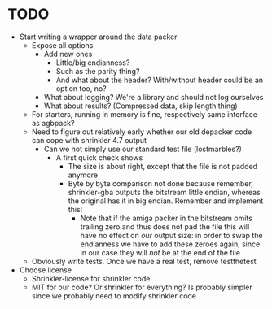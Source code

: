 <!--
SPDX-FileCopyrightText: 2025 Thomas Mathys
SPDX-License-Identifier: MIT
-->

# TODO
* Start writing a wrapper around the data packer
  * Expose all options
    * Add new ones
      * Little/big endianness?
      * Such as the parity thing?
      * And what about the header? With/without header could be an option too, no?
    * What about logging? We're a library and should not log ourselves
    * What about results? (Compressed data, skip length thing)
  * For starters, running in memory is fine, respectively same interface as agbpack?
  * Need to figure out relatively early whether our old depacker code can cope with
    shrinkler 4.7 output
    * Can we not simply use our standard test file (lostmarbles?)
      * A first quick check shows
        * The size is about right, except that the file is not padded anymore
        * Byte by byte comparison not done because remember, shrinkler-gba outputs the bitstream
          little endian, whereas the original has it in big endian. Remember and implement this!
          * Note that if the amiga packer in the bitstream omits trailing zero and thus does not
            pad the file this will have no effect on *our* output size: in order to swap the
            endianness we have to add these zeroes again, since in our case they will *not*
            be at the end of the file
  * Obviously write tests. Once we have a real test, remove testthetest
* Choose license
  * Shrinkler-license for shrinkler code
  * MIT for our code? Or shrinkler for everything? Is probably simpler since we probably need to modify shrinkler code
